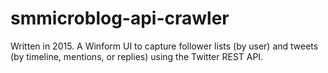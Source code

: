 # smmicroblog-api-crawler
Written in 2015. A Winform UI to capture follower lists (by user) and tweets (by timeline, mentions, or replies) using the Twitter REST API.
